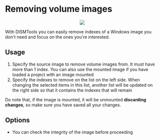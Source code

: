 # Removing volume images

<p align="center">
	<img src="../../../res/img_tasks/mgmt/delete_image.png" />
</p>

With DISMTools you can easily remove indexes of a Windows image you don't need and focus on the ones you're interested.

## Usage

1. Specify the source image to remove volume images from. It must have more than 1 index. You can also use the mounted image if you have loaded a project with an image mounted
2. Specify the indexes to remove on the list on the left side. When changing the selected items in this list, another list will be updated on the right side so that it contains the indexes that will remain

Do note that, if the image is mounted, it will be unmounted **discarding changes**, so make sure you have saved all your changes.

## Options

- You can check the integrity of the image before proceeding
